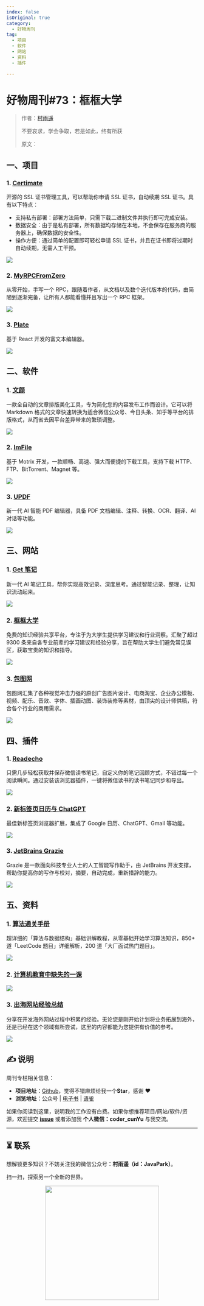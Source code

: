 ```yaml
---
index: false
isOriginal: true
category:
  - 好物周刊
tag:
  - 项目
  - 软件
  - 网站
  - 资料
  - 插件

---
```


# 好物周刊#73：框框大学

> 作者：[村雨遥](https://github.com/cunyu1943)
> 
> 不要哀求，学会争取，若是如此，终有所获
> 
> 原文：

## 一、项目

### 1. [Certimate](https://github.com/usual2970/certimate)

开源的 SSL 证书管理工具，可以帮助你申请 SSL 证书，自动续期 SSL 证书。具有以下特点：

- 支持私有部署：部署方法简单，只需下载二进制文件并执行即可完成安装。
- 数据安全：由于是私有部署，所有数据均存储在本地，不会保存在服务商的服务器上，确保数据的安全性。
- 操作方便：通过简单的配置即可轻松申请 SSL 证书，并且在证书即将过期时自动续期，无需人工干预。

![](assets/0907-0913/1725620235492-d68a1562-eefe-418e-af15-64e41ab8593f.webp)

### 2. [MyRPCFromZero](https://github.com/he2121/MyRPCFromZero)

从零开始，手写一个 RPC，跟随着作者，从文档以及数个迭代版本的代码，由简陋到逐渐完备，让所有人都能看懂并且写出一个 RPC 框架。

![](assets/0907-0913/1725840536741-f91e32dd-fc03-4699-b952-3697e8a01e74.webp)

### 3. [Plate](https://github.com/udecode/plate)

基于 React 开发的富文本编辑器。

![](assets/0907-0913/1725926456430-90e1cd20-abbc-4243-8d64-dd70cd4e45cc.webp)

## 二、软件

### 1. [文颜](https://github.com/caol64/wenyan)

一款全自动的文章排版美化工具，专为简化您的内容发布工作而设计。它可以将 Markdown 格式的文章快速转换为适合微信公众号、今日头条、知乎等平台的排版格式，从而省去因平台差异带来的繁琐调整。

![](assets/0907-0913/1725840421765-7591b3d1-354d-4196-9730-4171919fd72b.webp)

### 2. [ImFile](https://imfile.io/)

基于 Motrix 开发，一款顺畅、高速、强大而便捷的下载工具，支持下载 HTTP、FTP、BitTorrent、Magnet 等。

![](assets/0907-0913/1725926150383-0f42cc7f-2995-4c35-8d5e-f850200ea6c2.webp)

### 3. [UPDF](https://www.updf.cn/)

新一代 AI 智能 PDF 编辑器，具备 PDF 文档编辑、注释、转换、OCR、翻译、AI 对话等功能。

![](assets/0907-0913/1725927192281-bf494670-6b54-43ac-bd49-0bb443c0010d.webp)

## 三、网站

### 1. [Get 笔记](https://www.biji.com/)

新一代 AI 笔记工具，帮你实现高效记录、深度思考。通过智能记录、整理，让知识流动起来。

![](assets/0907-0913/1725361980098-f5b6565b-01f3-4c4d-aa64-1cf893d30ad0.webp)

### 2. [框框大学](https://www.kkdaxue.com/)

免费的知识经验共享平台，专注于为大学生提供学习建议和行业洞察。汇聚了超过 9300 条来自各专业前辈的学习建议和经验分享，旨在帮助大学生们避免常见误区，获取宝贵的知识和指导。

![](assets/0907-0913/1725362228241-b9c4f6dd-c858-4f67-b14b-d81f2624cf39.webp)

### 3. [包图网](https://ibaotu.com)

包图网汇集了各种视觉冲击力强的原创广告图片设计、电商淘宝、企业办公模板、视频、配乐、音效、字体、插画动图、装饰装修等素材，由顶尖的设计师供稿，符合各个行业的商用需求。

![](assets/0907-0913/1725409597885-74354c72-9c1d-4fd1-afe2-57a19313042a.png)

## 四、插件

### 1. [Readecho](https://chromewebstore.google.com/detail/ibinnfpnfbcfdblmjpmjjmffcjlcadig)

只需几步轻松获取并保存微信读书笔记，自定义你的笔记回顾方式，不错过每一个阅读瞬间。通过安装该浏览器插件，一键将微信读书的读书笔记同步和导出。

![](assets/0907-0913/1725841982572-274b29ff-0cbd-4f28-8069-221421711198.webp)

### 2. [新标签页日历与 ChatGPT](https://chromewebstore.google.com/detail/cmfhopmhaagcfnjflfppceclmkenjkpc)

最佳新标签页浏览器扩展，集成了 Google 日历、ChatGPT、Gmail 等功能。

![](assets/0907-0913/1725926761429-36df6e9f-7026-4436-abd8-e23a65680c92.webp)

### 3. [JetBrains Grazie](https://chromewebstore.google.com/detail/jetbrains-grazie-ai-writi/fonaoompfjljjllgccccgjnhnoghohgc)

Grazie 是一款面向科技专业人士的人工智能写作助手，由 JetBrains 开发支撑，帮助你提高你的写作与校对，摘要，自动完成，重新措辞的能力。

![](assets/0907-0913/1725926835895-afd6012a-5711-4388-9739-1fcbaa81d8e9.webp)

## 五、资料

### 1. [算法通关手册](https://github.com/itcharge/LeetCode-Py)

超详细的「算法与数据结构」基础讲解教程，从零基础开始学习算法知识，850+ 道「LeetCode 题目」详细解析，200 道「大厂面试热门题目」。

![](assets/0907-0913/1725361779238-9393be40-2b1e-4211-9960-527ca7a6a421.webp)

### 2. [计算机教育中缺失的一课](https://missing-semester-cn.github.io/)



![](assets/0907-0913/1725361842647-bc7977a5-f093-4e15-a268-95e18c2c0a1d.webp)

### 3. [出海网站经验总结](https://github.com/princehuang/overseas-website-note)

分享在开发海外网站过程中积累的经验。无论您是刚开始计划将业务拓展到海外，还是已经在这个领域有所尝试，这里的内容都能为您提供有价值的参考。

![](assets/0907-0913/1725840646808-8957483d-68b4-4792-b131-56ab4158e338.webp)

## ✍️ 说明

周刊专栏相关信息：

- **项目地址**：[Github](https://github.com/cunyu1943/weekly)，觉得不错麻烦给我一个**Star**，感谢 ❤️
- **浏览地址**：公众号 | [电子书](https://cunyu1943.github.io/weekly) | [语雀](https://yuque.com/cunyu1943/weekly)

如果你阅读到这里，说明我的工作没有白费。如果你想推荐项目/网站/软件/资源，欢迎提交 **[issue](https://github.com/cunyu1943/weekly/issues)** 或者添加我 **个人微信：coder_cunYu** 与我交流。

---

## ⏳ 联系

想解锁更多知识？不妨关注我的微信公众号：**村雨遥（id：JavaPark）**。

扫一扫，探索另一个全新的世界。

<center>
<img src="/contact/contact.png" width="300">
</center>


